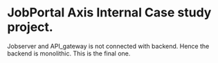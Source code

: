 # JobPortal Axis Internal Case study project.
Jobserver and API_gateway is not connected with backend.
Hence the backend is monolithic. This is the final one.
